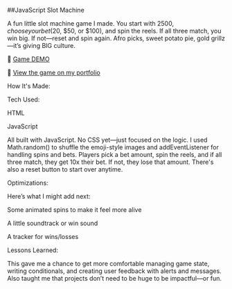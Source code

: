 ##JavaScript Slot Machine

A fun little slot machine game I made. You start with $2500, choose your bet ($20, $50, or $100), and spin the reels. If all three match, you win big. If not—reset and spin again. Afro picks, sweet potato pie, gold grillz—it’s giving BIG culture.

🎥 [Game DEMO](https://github.com/user-attachments/assets/d90e4978-0f52-4b63-a8f4-3aab154e791a)



🔗 [View the game on my portfolio](https://digitalflower.tech)

How It's Made:

Tech Used:

HTML

JavaScript

All built with JavaScript. No CSS yet—just focused on the logic. I used Math.random() to shuffle the emoji-style images and addEventListener for handling spins and bets. Players pick a bet amount, spin the reels, and if all three match, they get 10x their bet. If not, they lose that amount. There's also a reset button to start over anytime.

Optimizations:

Here’s what I might add next:

Some animated spins to make it feel more alive

A little soundtrack or win sound

A tracker for wins/losses



Lessons Learned:

This gave me a chance to get more comfortable managing game state, writing conditionals, and creating user feedback with alerts and messages. Also taught me that projects don’t need to be huge to be impactful—or fun.




